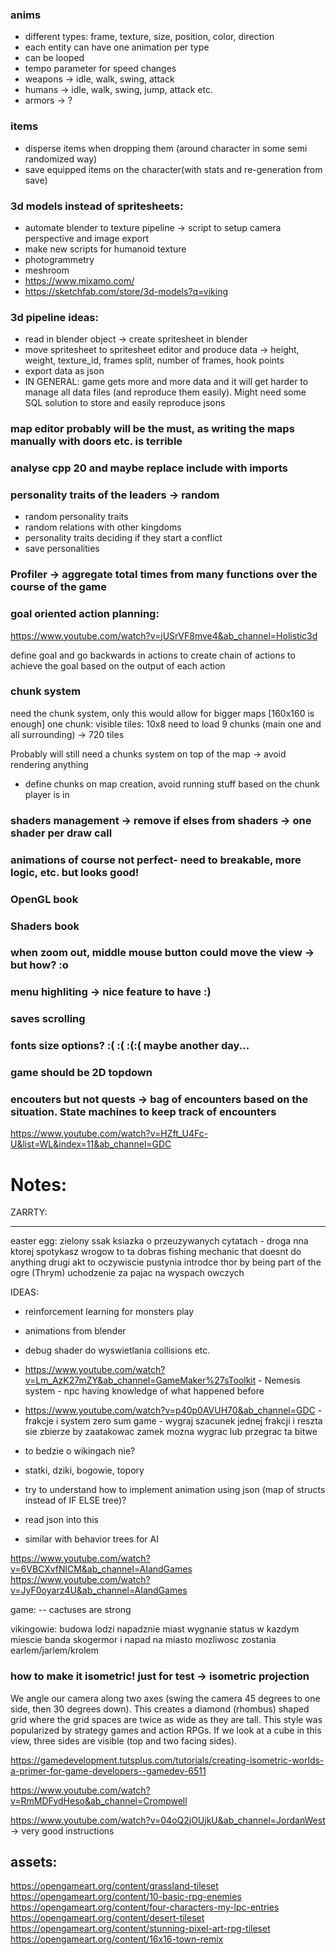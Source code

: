 
### anims
 - different types: frame, texture, size, position, color, direction
 - each entity can have one animation per type 
 - can be looped
 - tempo parameter for speed changes
 - weapons -> idle, walk, swing, attack
 - humans -> idle, walk, swing, jump, attack etc.
 - armors -> ?


### items
 - disperse items when dropping them (around character  in some semi randomized way)
 - save equipped items on the character(with stats and re-generation from save)


### 3d models instead of spritesheets:
 - automate blender to texture pipeline -> script to setup camera perspective and image export
 - make new scripts for humanoid texture
 - photogrammetry
 - meshroom 
 - https://www.mixamo.com/
 - https://sketchfab.com/store/3d-models?q=viking


### 3d pipeline ideas:
 - read in blender object -> create spritesheet in blender 
 - move spritesheet to spritesheet editor and produce data -> height, weight, texture_id, frames split, number of frames, hook points
 - export data as json
 - IN GENERAL: game gets more and more data and it will get harder to manage all data files (and reproduce them easily). 
 Might need some SQL solution to store and easily reproduce jsons 

### map editor probably will be the must, as writing the maps manually with doors etc. is terrible

### analyse cpp 20 and maybe replace include with imports

### personality traits of the leaders -> random
- random personality traits
- random relations with other kingdoms
- personality traits deciding if they start a conflict
- save personalities

### Profiler -> aggregate total times from many functions over the course of the game

### goal oriented action planning:
https://www.youtube.com/watch?v=jUSrVF8mve4&ab_channel=Holistic3d

define goal and go backwards in actions to create chain of actions to achieve the goal based on the output of each action

### chunk system
need the chunk system, only this would allow for bigger maps [160x160 is enough]
one chunk: visible tiles: 10x8
need to load 9 chunks (main one and all surrounding) -> 720 tiles

Probably will still need a chunks system on top of the map -> avoid rendering anything 
- define chunks on map creation, avoid running stuff based on the chunk player is in


### shaders management -> remove if elses from shaders -> one shader per draw call

### animations of course not perfect- need to breakable, more logic, etc. but looks good!

### OpenGL book

### Shaders book

### when zoom out, middle mouse button could move the view -> but how? :o

### menu highliting -> nice feature to have :)

### saves scrolling

### fonts size options? :( :( :(:( maybe another day...

### game should be 2D topdown

### encouters but not quests -> bag of encounters based on the situation. State machines to keep track of encounters
https://www.youtube.com/watch?v=HZft_U4Fc-U&list=WL&index=11&ab_channel=GDC

# Notes:

ZARRTY:
--- - --- 
easter egg:
zielony ssak
ksiazka o przeuzywanych cytatach - droga nna ktorej spotykasz wrogow to ta dobras
fishing mechanic that doesnt do anything
drugi akt to oczywiscie pustynia
introdce thor by being part of the ogre (Thrym)
uchodzenie za pajac na wyspach owczych


IDEAS:
- reinforcement learning for monsters play
- animations from blender
- debug shader do wyswietlania collisions etc.
- https://www.youtube.com/watch?v=Lm_AzK27mZY&ab_channel=GameMaker%27sToolkit - Nemesis system - npc having knowledge of what happened before
- https://www.youtube.com/watch?v=p40p0AVUH70&ab_channel=GDC - frakcje i system zero sum game  - wygraj szacunek jednej frakcji i reszta sie zbierze by zaatakowac zamek
 mozna wygrac lub przegrac ta bitwe

- to bedzie o wikingach nie?
- statki, dziki, bogowie, topory

- try to understand how to implement animation using json (map of structs instead of IF ELSE tree)?
- read json into this
- similar with behavior trees for AI

https://www.youtube.com/watch?v=6VBCXvfNlCM&ab_channel=AIandGames
https://www.youtube.com/watch?v=JyF0oyarz4U&ab_channel=AIandGames

game:
-- cactuses are strong



vikingowie:
budowa lodzi
napadznie miast
wygnanie
status w kazdym miescie
banda skogermor i napad na miasto
mozliwosc zostania earlem/jarlem/krolem


### how to make it isometric! just for test -> isometric projection

We angle our camera along two axes (swing the camera 45 degrees to one side, then 30 degrees down). This creates a diamond (rhombus) shaped grid where the grid spaces are twice as wide as they are tall. This style was popularized by strategy games and action RPGs. If we look at a cube in this view, three sides are visible (top and two facing sides).

https://gamedevelopment.tutsplus.com/tutorials/creating-isometric-worlds-a-primer-for-game-developers--gamedev-6511

 https://www.youtube.com/watch?v=RmMDFydHeso&ab_channel=Crompwell  

https://www.youtube.com/watch?v=04oQ2jOUjkU&ab_channel=JordanWest -> very good instructions




## assets:

https://opengameart.org/content/grassland-tileset
https://opengameart.org/content/10-basic-rpg-enemies
https://opengameart.org/content/four-characters-my-lpc-entries
https://opengameart.org/content/desert-tileset
https://opengameart.org/content/stunning-pixel-art-rpg-tileset
https://opengameart.org/content/16x16-town-remix
